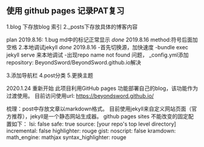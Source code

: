 ## 使用 github pages 记录PAT复习


1.blog 下存放blog 索引
2._posts下存放具体的博客内容



plan 2019.8.16:
1.bug md中的标记正常显示   *done* 2019.8.16 method:符号后面加空格 
2.本地调试jekyll *done* 2019.8.16
-首先切换源，加快速度
-bundle exec jekyll serve 来本地调试
-出现repo name not found 问题， _config.yml添加repository: BeyondSword/BeyondSword.github.io解决

3.添加导航栏
4.post分类
5.更换主题


2020.1.24 重新开始
此项目利用GitHub pages 功能部署自己的blog，该功能作为过渡使用。
目前访问使用url: https://beyondsword.github.io/

梳理：post中存放文章以markdown格式。 目前使用jekyll来自定义网站页面（官方推荐），jekyll是一个静态网站生成器。
github pages sites 不能改变的固定配置如下：
lsi: false
safe: true
source: [your repo's top level directory]
incremental: false
highlighter: rouge
gist:
  noscript: false
kramdown:
  math_engine: mathjax
  syntax_highlighter: rouge

